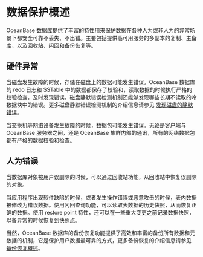 数据保护概述 
===========================

OceanBase 数据库提供了丰富的特性用来保护数据在各种人为或非人为的异常场景下都安全可靠不丢失、不出错。主要包括提供高可用服务的多副本的复制、主备库，以及回收站、闪回和备份恢复等。

硬件异常 
-------------------------

当磁盘发生故障的时候，存储在磁盘上的数据可能发生错误。OceanBase 数据库的 redo 日志和 SSTable 中的数据都保存了校验和，读取数据的时候执行严格的校验检查，及时发现错误。磁盘静默错误检测机制还能够发现哪些长期不读取的冷数据块中的错误。更多磁盘静默错误检测机制的介绍信息请参见 [发现磁盘的静默错误](/zh-CN/5.oceanbase-database-overview/8.storage-architecture/6.storage-architecture-data-integrity/1.silent-data-corruption.md)。

当交换机等网络设备发生故障的时候，数据包可能发生错误。无论是客户端与 OceanBase 服务器之间，还是 OceanBase 集群内部的通讯，所有的网络数据包都有严格的数据校验和检查。

人为错误 
-------------------------

当数据库对象被用户误删除的时候，可以通过回收站功能，从回收站中恢复误删除的对象。

当应用程序出现软件缺陷的时候，或者发生操作错误或恶意攻击的时候，表内数据被修改为错误数据。使用闪回查询功能，可以读取表数据的历史快照，从而恢复正确的数据。使用 restore point 特性，还可以在一些重大变更之前记录数据快照，以备异常的时候恢复到快照点。

当然，OceanBase 数据库的备份恢复功能提供了高效和丰富的备份所有数据和元数据的机制，它是保护用户数据最可靠的方式，更多备份恢复的介绍信息请参见 [备份恢复概述](/zh-CN/5.oceanbase-database-overview/9.data-reliability-and-high-availability/5.backup-and-recovery/1.overview-of-backup-and-recovery.md)。
